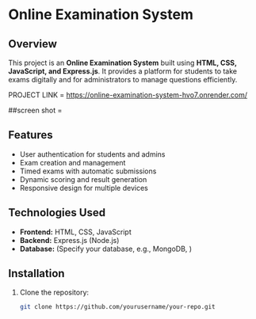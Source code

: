 # Online Examination System

## Overview
This project is an **Online Examination System** built using **HTML, CSS, JavaScript, and Express.js**. It provides a platform for students to take exams digitally and for administrators to manage questions efficiently.


PROJECT LINK = https://online-examination-system-hvo7.onrender.com/


##screen shot =

## Features
- User authentication for students and admins
- Exam creation and management
- Timed exams with automatic submissions
- Dynamic scoring and result generation
- Responsive design for multiple devices

## Technologies Used
- **Frontend:** HTML, CSS, JavaScript
- **Backend:** Express.js (Node.js)
- **Database:** (Specify your database, e.g., MongoDB, )

## Installation
1. Clone the repository:
   ```bash
   git clone https://github.com/yourusername/your-repo.git
